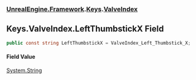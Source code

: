### [UnrealEngine.Framework](UnrealEngine_Framework.md 'UnrealEngine.Framework').[Keys](Keys.md 'UnrealEngine.Framework.Keys').[ValveIndex](Keys_ValveIndex.md 'UnrealEngine.Framework.Keys.ValveIndex')
## Keys.ValveIndex.LeftThumbstickX Field
```csharp
public const string LeftThumbstickX = ValveIndex_Left_Thumbstick_X;
```
#### Field Value
[System.String](https://docs.microsoft.com/en-us/dotnet/api/System.String 'System.String')
